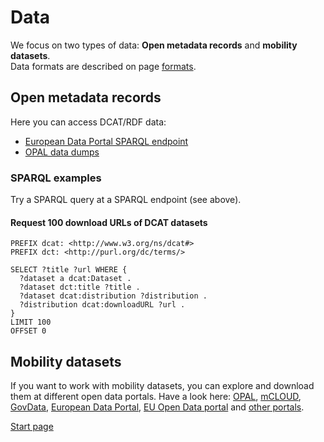 # Data

We focus on two types of data: **Open metadata records** and **mobility datasets**.  
Data formats are described on page [formats](formats.md).

## Open metadata records

Here you can access DCAT/RDF data:

* [European Data Portal SPARQL endpoint](https://www.europeandataportal.eu/sparql)
* [OPAL data dumps](https://hobbitdata.informatik.uni-leipzig.de/OPAL/)

### SPARQL examples

Try a SPARQL query at a SPARQL endpoint (see above).

#### Request 100 download URLs of DCAT datasets

```SPARQL
PREFIX dcat: <http://www.w3.org/ns/dcat#>
PREFIX dct: <http://purl.org/dc/terms/>

SELECT ?title ?url WHERE {
  ?dataset a dcat:Dataset .
  ?dataset dct:title ?title .
  ?dataset dcat:distribution ?distribution .
  ?distribution dcat:downloadURL ?url .
}
LIMIT 100
OFFSET 0
```

## Mobility datasets

If you want to work with mobility datasets, you can explore and download them at different open data portals.
Have a look here:
[OPAL](https://opal.demos.dice-research.org/),
[mCLOUD](https://www.mcloud.de/), 
[GovData](https://www.govdata.de/), 
[European Data Portal](https://www.europeandataportal.eu/),
[EU Open Data portal](https://data.europa.eu/euodp/en/data/) and
[other portals](https://github.com/projekt-opal/doc/wiki/Open-Data-Portals).

[Start page](/)

